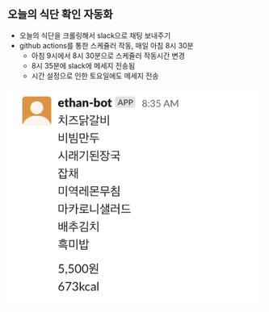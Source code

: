 ## 오늘의 식단 확인 자동화

- 오늘의 식단을 크롤링해서 slack으로 채팅 보내주기
- github actions를 통한 스케쥴러 작동, 매일 아침 8시 30분
    - 아침 9시에서 8시 30분으로 스케쥴러 작동시간 변경
    - 8시 35분에 slack에 메세지 전송됨
    - 시간 설정으로 인한 토요일에도 메세지 전송

![image](screen_shot.png)